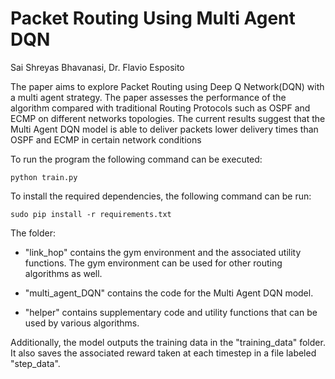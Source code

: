 # Packet Routing Using Multi Agent DQN

Sai Shreyas Bhavanasi, Dr. Flavio Esposito

The paper aims to explore Packet Routing using Deep Q Network(DQN) with a multi agent strategy. The paper assesses the performance of the algorithm compared with traditional Routing Protocols such as OSPF and ECMP on different networks topologies. The current results suggest that the Multi Agent DQN model is able to deliver packets lower delivery times than OSPF and ECMP in certain network conditions

To run the program the following command can be executed:

`python train.py`

To install the required dependencies, the following command can be run:

`sudo pip install -r requirements.txt`

The folder:

- "link_hop" contains the gym environment and the associated utility functions. The gym environment can be used for other routing algorithms as well.

- "multi_agent_DQN" contains the code for the Multi Agent DQN model.

- "helper" contains supplementary code and utility functions that can be used by various algorithms.

Additionally, the model outputs the training data in the "training_data" folder. It also saves the associated reward taken at each timestep in a file labeled "step_data".
